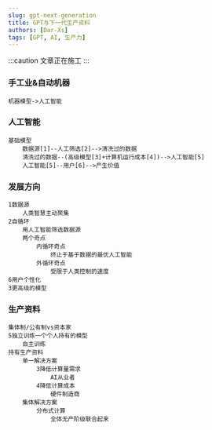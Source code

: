 ```yaml
---
slug: gpt-next-generation
title: GPT与下一代生产资料
authors: [Dar-Xs]
tags: [GPT, AI, 生产力]
---
```


:::caution
文章正在施工
:::

### 手工业&自动机器
    机器模型->人工智能
### 人工智能
    基础模型
        数据源[1]--人工筛选[2]-->清洗过的数据
        清洗过的数据--(高级模型[3]+计算机运行成本[4])-->人工智能[5]
        人工智能[5]--用户[6]-->产生价值
### 发展方向
    1数据源
        人类智慧主动聚集
    2自循环
        用人工智能筛选数据源
        两个奇点
            内循环奇点
                终止于基于数据的最优人工智能
            外循环奇点
                受限于人类控制的速度
    6用户个性化
    3更高级的模型
### 生产资料
    集体制/公有制vs资本家
    5独立训练一个个人持有的模型
        自主训练
    持有生产资料
        单一解决方案
            3降低计算量需求
                AI从业者
            4降低计算成本
                硬件制造商
        集体解决方案
            分布式计算
                全体无产阶级联合起来